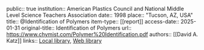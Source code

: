 public:: true
institution:: American Plastics Council and National Middle Level Science Teachers Association
date:: 1998
place:: "Tucson, AZ, USA"
title:: @Identification of Polymers
item-type:: [[report]]
access-date:: 2025-01-31
original-title:: Identification of Polymers
url:: https://www.chymist.com/Polymer%20Identification.pdf
authors:: [[David A. Katz]]
links:: [Local library](zotero://select/library/items/B38A68IB), [Web library](https://www.zotero.org/users/15862703/items/B38A68IB)
